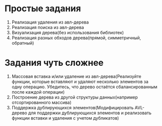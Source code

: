 # Простые задания
1) Реализация удаления из авл-дерева
2) Реализация поиска из авл-дерева
3) Визуализация дерева(без использования библиотек)
4) Реализация разных обходов дерева(прямой, симметричный, обратный)
# Задания чуть сложнее
1) Массовая вставка и/или удаление из авл-дерева(Реализуйте функции, которые вставляют и удаляют несколько элементов за одну операцию. Убедитесь, что дерево остаётся сбалансированным после каждой операции)
2) Построение дерева из другой структуры данных(например отсортированного массива)
3) Поддержка дублирующихся элементов(Модифицировать AVL-дерево для поддержки дублирующихся элементов и реализовать функции вставки и удаления с учетом дубликатов)